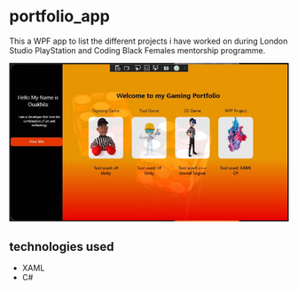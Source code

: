# portfolio_app
This a WPF app to list the different projects i have worked on during London Studio PlayStation and Coding Black Females mentorship programme. 

![Alt img](Image/Capture.JPG)

## technologies used
- XAML
- C#
